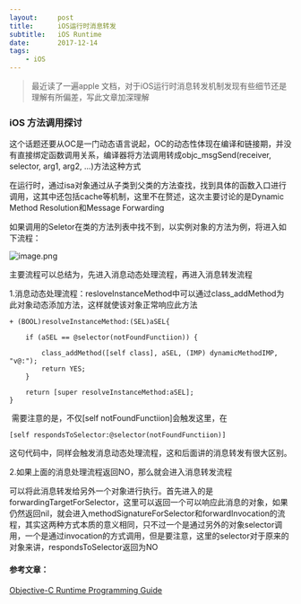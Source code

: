 ```yaml
---
layout:     post
title:      iOS运行时消息转发
subtitle:   iOS Runtime
date:       2017-12-14
tags:
    - iOS
---
```



> 最近读了一遍apple 文档，对于iOS运行时消息转发机制发现有些细节还是理解有所偏差，写此文章加深理解



### iOS 方法调用探讨

这个话题还要从OC是一门动态语言说起，OC的动态性体现在编译和链接期，并没有直接绑定函数调用关系，编译器将方法调用转成objc_msgSend(receiver, selector, arg1, arg2, ...)方法这种方式

在运行时，通过isa对象通过从子类到父类的方法查找，找到具体的函数入口进行调用，这其中还包括cache等机制，这里不在赘述，这次主要讨论的是Dynamic Method Resolution和Message Forwarding

如果调用的Seletor在类的方法列表中找不到，以实例对象的方法为例，将进入如下流程：

![image.png](https://oh144b0ji.qnssl.com/OC%20runTime.jpg)



主要流程可以总结为，先进入消息动态处理流程，再进入消息转发流程

1.消息动态处理流程：resloveInstanceMethod中可以通过class_addMethod为此对象动态添加方法，这样就使该对象正常响应此方法

```
+ (BOOL)resolveInstanceMethod:(SEL)aSEL{
  
    if (aSEL == @selector(notFoundFunctiion)) {
        
        class_addMethod([self class], aSEL, (IMP) dynamicMethodIMP, "v@:");
        return YES;
    }
    
    return [super resolveInstanceMethod:aSEL];
}
```

​	需要注意的是，不仅[self notFoundFunctiion]会触发这里，在

```
[self respondsToSelector:@selector(notFoundFunctiion)]
```

​	这句代码中，同样会触发消息动态处理流程，这和后面讲的消息转发有很大区别。



2.如果上面的消息处理流程返回NO，那么就会进入消息转发流程

可以将此消息转发给另外一个对象进行执行。首先进入的是forwardingTargetForSelector，这里可以返回一个可以响应此消息的对象，如果仍然返回nil，就会进入methodSignatureForSelector和forwardInvocation的流程，其实这两种方式本质的意义相同，只不过一个是通过另外的对象selector调用，一个是通过invocation的方式调用，但是要注意，这里的selector对于原来的对象来讲，respondsToSelector返回为NO



#### 参考文章：

[Objective-C Runtime Programming Guide](https://developer.apple.com/library/content/documentation/Cocoa/Conceptual/ObjCRuntimeGuide/Introduction/Introduction.html)




